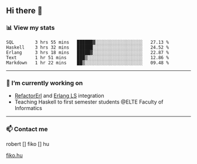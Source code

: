 ## Hi there 👋

### 📊 View my stats

<!--START_SECTION:waka-->
```text
SQL        3 hrs 55 mins   ██████▓░░░░░░░░░░░░░░░░░░   27.13 % 
Haskell    3 hrs 32 mins   ██████░░░░░░░░░░░░░░░░░░░   24.52 % 
Erlang     3 hrs 18 mins   █████▓░░░░░░░░░░░░░░░░░░░   22.87 % 
Text       1 hr 51 mins    ███▒░░░░░░░░░░░░░░░░░░░░░   12.86 % 
Markdown   1 hr 22 mins    ██▒░░░░░░░░░░░░░░░░░░░░░░   09.48 % 
```
<!--END_SECTION:waka-->


---

### 🔭 I’m currently working on
- [RefactorErl](https://plc.inf.elte.hu/erlang/) and [Erlang LS](https://erlang-ls.github.io) integration
- Teaching Haskell to first semester students @ELTE Faculty of Informatics

---



### 📫 Contact me
robert [] fiko [] hu

[fiko.hu](https://fiko.hu)


<!--
**robertfiko/robertfiko** is a ✨ _special_ ✨ repository because its `README.md` (this file) appears on your GitHub profile.

Here are some ideas to get you started:

- 🔭 I’m currently working on ...
- 🌱 I’m currently learning ...
- 👯 I’m looking to collaborate on ...
- 🤔 I’m looking for help with ...
- 💬 Ask me about ...
- 📫 How to reach me: ...
- 😄 Pronouns: ...
- ⚡ Fun fact: ...
-->
